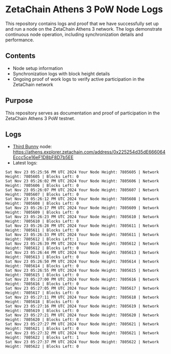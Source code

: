 # ZetaChain Athens 3 PoW Node Logs
This repository contains logs and proof that we have successfully set up and run a node on the ZetaChain Athens 3 network. The logs demonstrate continuous node operation, including synchronization details and performance.

## Contents
- Node setup information
- Synchronization logs with block height details
- Ongoing proof of work logs to verify active participation in the ZetaChain network

## Purpose
This repository serves as documentation and proof of participation in the ZetaChain Athens 3 PoW testnet.

## Logs

- [Third Bunny](https://thirdbunny.xyz/) node: https://athens.explorer.zetachain.com/address/0x225254d35dE666064Eccc5ce16eF1D8bF8D7b5EE
- Latest logs:
```
Sat Nov 23 05:25:56 PM UTC 2024 Your Node Height: 7805605 | Network Height: 7805605 | Blocks Left: 0
Sat Nov 23 05:26:02 PM UTC 2024 Your Node Height: 7805606 | Network Height: 7805606 | Blocks Left: 0
Sat Nov 23 05:26:07 PM UTC 2024 Your Node Height: 7805607 | Network Height: 7805607 | Blocks Left: 0
Sat Nov 23 05:26:12 PM UTC 2024 Your Node Height: 7805608 | Network Height: 7805608 | Blocks Left: 0
Sat Nov 23 05:26:17 PM UTC 2024 Your Node Height: 7805609 | Network Height: 7805609 | Blocks Left: 0
Sat Nov 23 05:26:23 PM UTC 2024 Your Node Height: 7805610 | Network Height: 7805610 | Blocks Left: 0
Sat Nov 23 05:26:28 PM UTC 2024 Your Node Height: 7805611 | Network Height: 7805611 | Blocks Left: 0
Sat Nov 23 05:26:33 PM UTC 2024 Your Node Height: 7805611 | Network Height: 7805612 | Blocks Left: 1
Sat Nov 23 05:26:39 PM UTC 2024 Your Node Height: 7805612 | Network Height: 7805612 | Blocks Left: 0
Sat Nov 23 05:26:44 PM UTC 2024 Your Node Height: 7805613 | Network Height: 7805613 | Blocks Left: 0
Sat Nov 23 05:26:50 PM UTC 2024 Your Node Height: 7805614 | Network Height: 7805614 | Blocks Left: 0
Sat Nov 23 05:26:55 PM UTC 2024 Your Node Height: 7805615 | Network Height: 7805615 | Blocks Left: 0
Sat Nov 23 05:27:00 PM UTC 2024 Your Node Height: 7805616 | Network Height: 7805616 | Blocks Left: 0
Sat Nov 23 05:27:05 PM UTC 2024 Your Node Height: 7805617 | Network Height: 7805617 | Blocks Left: 0
Sat Nov 23 05:27:11 PM UTC 2024 Your Node Height: 7805618 | Network Height: 7805618 | Blocks Left: 0
Sat Nov 23 05:27:16 PM UTC 2024 Your Node Height: 7805619 | Network Height: 7805619 | Blocks Left: 0
Sat Nov 23 05:27:21 PM UTC 2024 Your Node Height: 7805620 | Network Height: 7805620 | Blocks Left: 0
Sat Nov 23 05:27:27 PM UTC 2024 Your Node Height: 7805621 | Network Height: 7805621 | Blocks Left: 0
Sat Nov 23 05:27:32 PM UTC 2024 Your Node Height: 7805621 | Network Height: 7805622 | Blocks Left: 1
Sat Nov 23 05:27:37 PM UTC 2024 Your Node Height: 7805622 | Network Height: 7805622 | Blocks Left: 0
```
